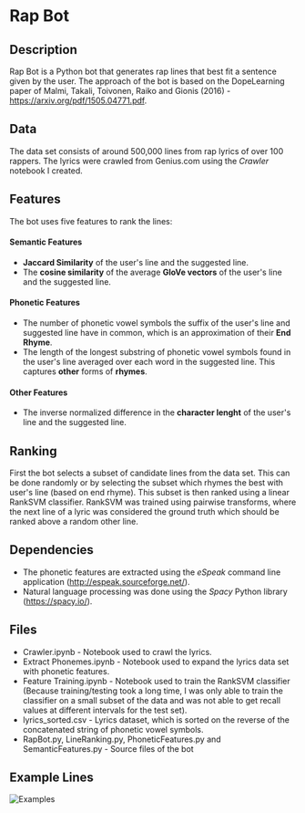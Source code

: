 # Rap Bot

## Description

Rap Bot is a Python bot that generates rap lines that best fit a sentence given by the user. The approach of the bot is based on the DopeLearning paper of Malmi, Takali, Toivonen, Raiko and Gionis (2016) - <https://arxiv.org/pdf/1505.04771.pdf>.

## Data

The data set consists of around 500,000 lines from rap lyrics of over  100 rappers. The lyrics were crawled from Genius.com using the *Crawler* notebook I created.

## Features

The bot uses five features to rank the lines:

#### Semantic Features
- **Jaccard Similarity** of the user's line and the suggested line.
- The **cosine similarity** of the average **GloVe vectors** of the user's line and the suggested line.

#### Phonetic Features
- The number of phonetic vowel symbols the suffix of the user's line and suggested line have in common, which is an approximation of their **End Rhyme**.
- The length of the longest substring of phonetic vowel symbols found in the user's line averaged over each word in the suggested line. This captures **other** forms of **rhymes**.

#### Other Features
- The inverse normalized difference in the **character lenght** of the user's line and the suggested line.

## Ranking
First the bot selects a subset of candidate lines from the data set. This can be done randomly or by selecting the subset which rhymes the best with user's line (based on end rhyme). This subset is then ranked using a linear RankSVM classifier. RankSVM was trained using pairwise transforms, where the next line of a lyric was considered the ground truth which should be ranked above a random other line.

## Dependencies
- The phonetic features are extracted using the *eSpeak* command line application (<http://espeak.sourceforge.net/>).
- Natural language processing was done using the *Spacy* Python library (<https://spacy.io/>).

## Files
- Crawler.ipynb - Notebook used to crawl the lyrics.
- Extract Phonemes.ipynb - Notebook used to expand the lyrics data set with phonetic features.
- Feature Training.ipynb - Notebook used to train the RankSVM classifier (Because training/testing took a long time, I was only able to train the classifier on a small subset of the data and was not able to get recall values at different intervals for the test set).
- lyrics_sorted.csv - Lyrics dataset, which is sorted on the reverse of the concatenated string of phonetic vowel symbols.
- RapBot.py, LineRanking.py, PhoneticFeatures.py and SemanticFeatures.py - Source files of the bot

## Example Lines
![Examples](http://i.imgur.com/D6SMyIc.png)
